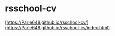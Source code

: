 # rsschool-cv
[https://Parle648.github.io/rsschool-cv/](https://Parle648.github.io/rsschool-cv/index.html)
